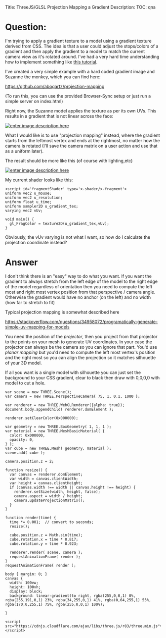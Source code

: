 Title: ThreeJS/GLSL Projection Mapping a Gradient
Description:
TOC: qna

# Question:

I'm trying to apply a gradient texture to a model using a gradient texture derived from CSS. The idea is that a user could adjust the stops/colors of a gradient and then apply the gradient to a model to match the current camera view as it's rotated around. I've had a very hard time understanding how to implement something like [this tutorial][1].


I've created a very simple example with a hard coded gradient image and Suzanne the monkey, which you can find here:

https://github.com/abogartz/projection-mapping

(To run this, you can use the provided Browser-Sync setup or just run a simple server on index.html)

Right now, the Suzanne model applies the texture as per its own UVs. This results in a gradient that is not linear across the face:

[![enter image description here][2]][2]

What I would like is to use "projection mapping" instead, where the gradient starts from the leftmost vertex and ends at the rightmost, no matter how the camera is rotated (I'll save the camera matrix on a user action and use that as a uniform later).

The result should be more like this (of course with lighting,etc)

[![enter image description here][3]][3]

My current shader looks like this:

    <script id='fragmentShader' type='x-shader/x-fragment'>
    uniform vec2 u_mouse;
    uniform vec2 u_resolution;
    uniform float u_time;
    uniform sampler2D u_gradient_tex;
    varying vec2 vUv;

    void main() {
      gl_FragColor = texture2D(u_gradient_tex,vUv);
    }

</script>

Obviously, the vUv varying is not what I want, so how do I calculate the projection coordinate instead?


  [1]: http://blog.wolfire.com/2009/06/how-to-project-decals/
  [2]: https://i.stack.imgur.com/TwCsz.jpg
  [3]: https://i.stack.imgur.com/dYnJj.png

# Answer

I don't think there is an "easy" way to do what you want. If you want the gradient to always stretch from the left edge of the model to the right edge of the model regardless of orientation then you need to compute the left most and right most vertex position from that perspective / camera angle. Otherwise the gradient would have no anchor (on the left) and no width (how far to stretch to fit)

Typical projection mapping is somewhat described here

https://stackoverflow.com/questions/34958072/programatically-generate-simple-uv-mapping-for-models

You need the position of the *projector*, then you project from that projector to the points on your mesh to generate UV coordinates. In your case the projector can always be the camera so you can ignore that part. You'd use *planar mapping* but you'd need to compute the left most vertex's position and the right most so you can align the projection so it matches silhouette of your 3D model.


If all you want is a single model with silhouette you can just set the background to your CSS gradient, clear to black then draw with 0,0,0,0 with model to cut a hole.

<!-- begin snippet: js hide: false console: false babel: false -->

<!-- language: lang-js -->

    var scene = new THREE.Scene();
    var camera = new THREE.PerspectiveCamera( 75, 1, 0.1, 1000 );

    var renderer = new THREE.WebGLRenderer({alpha: true});
    document.body.appendChild( renderer.domElement );

    renderer.setClearColor(0x000000);

    var geometry = new THREE.BoxGeometry( 1, 1, 1 );
    var material = new THREE.MeshBasicMaterial( { 
      color: 0x000000, 
      opacity: 0,
    } );
    var cube = new THREE.Mesh( geometry, material );
    scene.add( cube );

    camera.position.z = 2;

    function resize() {
      var canvas = renderer.domElement;
      var width = canvas.clientWidth;
      var height = canvas.clientHeight;
      if (canvas.width !== width || canvas.height !== height) {
        renderer.setSize(width, height, false);
        camera.aspect = width / height;
        camera.updateProjectionMatrix();
      }
    }

    function render(time) {
      time *= 0.001;  // convert to seconds;
      resize();
      
      cube.position.z = Math.sin(time);
      cube.rotation.x = time * 0.817;
      cube.rotation.y = time * 0.923;
      
      renderer.render( scene, camera );
      requestAnimationFrame( render );
    }
    requestAnimationFrame( render );



<!-- language: lang-css -->

    body { margin: 0; }
    canvas { 
      width: 100vw; 
      height: 100vh; 
      display: block;
      background: linear-gradient(to right, rgba(255,0,0,1) 0%, rgba(255,191,0,1) 23%, rgba(34,255,0,1) 41%, rgba(0,64,255,1) 55%, rgba(170,0,255,1) 75%, rgba(255,0,0,1) 100%);

    }

<!-- language: lang-html -->

    <script src="https://cdnjs.cloudflare.com/ajax/libs/three.js/r83/three.min.js"></script>


<!-- end snippet -->



